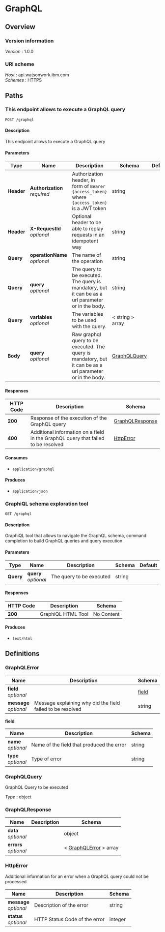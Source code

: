# GraphQL


<a name="overview"></a>
## Overview

### Version information
*Version* : 1.0.0


### URI scheme
*Host* : api.watsonwork.ibm.com  
*Schemes* : HTTPS




<a name="paths"></a>
## Paths

<a name="graphql-post"></a>
### This endpoint allows to execute a GraphQL query
```
POST /graphql
```


#### Description
This endpoint allows to execute a GraphQL query


#### Parameters

|Type|Name|Description|Schema|Default|
|---|---|---|---|---|
|**Header**|**Authorization**  <br>*required*|Authorization header, in form of `Bearer {access_token}` where `{access_token}` is a JWT token|string||
|**Header**|**X-RequestId**  <br>*optional*|Optional header to be able to replay requests in an idempotent way|string||
|**Query**|**operationName**  <br>*optional*|The name of the operation|string||
|**Query**|**query**  <br>*optional*|The query to be executed. The query is mandatory, but it can be as a url parameter or in the body.|string||
|**Query**|**variables**  <br>*optional*|The variables to be used with the query.|< string > array||
|**Body**|**query**  <br>*optional*|Raw graphql query to be executed. The query is mandatory, but it can be as a url parameter or in the body.|[GraphQLQuery](#graphqlquery)||


#### Responses

|HTTP Code|Description|Schema|
|---|---|---|
|**200**|Response of the execution of the GraphQL query|[GraphQLResponse](#graphqlresponse)|
|**400**|Additional information on a field in the GraphQL query that failed to be resolved|[HttpError](#httperror)|


#### Consumes

* `application/graphql`


#### Produces

* `application/json`


<a name="graphql-get"></a>
### GraphiQL schema exploration tool
```
GET /graphql
```


#### Description
GraphiQL tool that allows to navigate the GraphQL schema, command completion to build GraphQL queries and query execution


#### Parameters

|Type|Name|Description|Schema|Default|
|---|---|---|---|---|
|**Query**|**query**  <br>*optional*|The query to be executed|string||


#### Responses

|HTTP Code|Description|Schema|
|---|---|---|
|**200**|GraphiQL HTML Tool|No Content|


#### Produces

* `text/html`




<a name="definitions"></a>
## Definitions

<a name="graphqlerror"></a>
### GraphQLError

|Name|Description|Schema|
|---|---|---|
|**field**  <br>*optional*||[field](#graphqlerror-field)|
|**message**  <br>*optional*|Message explaining why did the field failed to be resolved|string|

<a name="graphqlerror-field"></a>
**field**

|Name|Description|Schema|
|---|---|---|
|**name**  <br>*optional*|Name of the field that produced the error|string|
|**type**  <br>*optional*|Type of error|string|


<a name="graphqlquery"></a>
### GraphQLQuery
GraphQL Query to be executed

*Type* : object


<a name="graphqlresponse"></a>
### GraphQLResponse

|Name|Description|Schema|
|---|---|---|
|**data**  <br>*optional*||object|
|**errors**  <br>*optional*||< [GraphQLError](#graphqlerror) > array|


<a name="httperror"></a>
### HttpError
Additional information for an error when a GraphQL query could not be processed


|Name|Description|Schema|
|---|---|---|
|**message**  <br>*optional*|Description of the error|string|
|**status**  <br>*optional*|HTTP Status Code of the error|integer|





